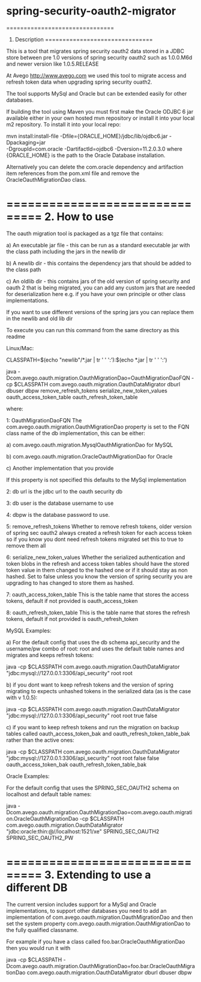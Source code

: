 spring-security-oauth2-migrator
===============================

===============================
1. Description
===============================

This is a tool that migrates spring security oauth2 data stored in a JDBC store between pre 1.0 versions of spring security oauth2 
such as 1.0.0.M6d and newer version like 1.0.5.RELEASE

At Avego http://www.avego.com we used this tool to migrate access and refresh token data when upgrading spring security ouath2.

The tool supports MySql and Oracle but can be extended easily for other databases.

If building the tool using Maven you must first make the Oracle ODJBC 6 jar available either in your own hosted mvn repository
or install it into your local m2 repository. To install it into your local repo:

mvn install:install-file -Dfile={ORACLE_HOME}/jdbc/lib/ojdbc6.jar -Dpackaging=jar\
 -DgroupId=com.oracle -DartifactId=ojdbc6 -Dversion=11.2.0.3.0
where {ORACLE_HOME} is the path to the Oracle Database installation.

Alternatively you can delete the com.oracle dependency and artifaction item references from the pom.xml file and remove the OracleOauthMigrationDao class.


===============================
2. How to use
===============================
The oauth migration tool is packaged as a tgz file that contains:

a) An executable jar file - this can be run as a standard executable jar with the class path including the jars in the newlib dir

b) A newlib dir - this contains the dependency jars that should be added to the class path 

c) An oldlib dir - this contains jars of the old version of spring security and oauth 2 that is being migrated, you can add any custom
jars that are needed for deserialization here e.g. if you have your own principle or other class implementations.

If you want to use different versions of the spring jars you can replace them in the newlib and old lib dir

To execute you can run this command from the same directory as this readme

Linux/Mac:

CLASSPATH=$(echo "newlib"/*.jar | tr ' ' ':'):$(echo *.jar | tr ' ' ':')

java -Dcom.avego.oauth.migration.OauthMigrationDao=OauthMigrationDaoFQN -cp $CLASSPATH com.avego.oauth.migration.OauthDataMigrator dburl dbuser dbpw remove_refresh_tokens serialize_new_token_values oauth_access_token_table oauth_refresh_token_table

where: 

1: OauthMigrationDaoFQN The com.avego.oauth.migration.OauthMigrationDao property is set to the FQN class name of the db implementation, this can be either:

a) com.avego.oauth.migration.MysqlOauthMigrationDao for MySQL

b) com.avego.oauth.migration.OracleOauthMigrationDao for Oracle

c) Another implementation that you provide

If this property is not specified this defaults to the MySql implementation

2: db url is the jdbc url to the oauth security db

3: db user is the database username to use 

4: dbpw is the database password to use.

5: remove_refresh_tokens Whether to remove refresh tokens, older version of spring sec oauth2 always created a refresh token for each access token
so if you know you dont need refresh tokens migrated set this to true to remove them all

6: serialize_new_token_values Whether the serialized authentication and token blobs in the refresh and access token tables should have the stored
token value in them changed to the hashed one or if it should stay as non hashed. Set to false unless you know the version of spring security
you are upgrading to has changed to store them as hashed.

7: oauth_access_token_table This is the table name that stores the access tokens, default if not provided is oauth_access_token

8: oauth_refresh_token_table This is the table name that stores the refresh tokens, default if not provided is oauth_refresh_token


MySQL Examples:

a) For the default config that uses the db schema api_security and the username/pw combo of root: root  and uses the default table names and migrates and keeps refresh tokens:

java -cp $CLASSPATH com.avego.oauth.migration.OauthDataMigrator "jdbc:mysql://127.0.0.1:3306/api_security" root root

b) if you dont want to keep refresh tokens and the version of spring migrating to expects unhashed tokens in the serialized data (as is the case with v 1.0.5):

java -cp $CLASSPATH com.avego.oauth.migration.OauthDataMigrator "jdbc:mysql://127.0.0.1:3306/api_security" root root true false

c) if you want to keep refresh tokens and run the migration on backup tables called oauth_access_token_bak and oauth_refresh_token_table_bak rather than the active ones:

java -cp $CLASSPATH com.avego.oauth.migration.OauthDataMigrator "jdbc:mysql://127.0.0.1:3306/api_security" root root false false oauth_access_token_bak oauth_refresh_token_table_bak

Oracle Examples:

For the default config that uses the SPRING_SEC_OAUTH2 schema on localhost and default table names:

java -Dcom.avego.oauth.migration.OauthMigrationDao=com.avego.oauth.migration.OracleOauthMigrationDao -cp $CLASSPATH com.avego.oauth.migration.OauthDataMigrator "jdbc:oracle:thin:@//localhost:1521/xe" SPRING_SEC_OAUTH2 SPRING_SEC_OAUTH2_PW

===============================
3. Extending to use a different DB
===============================

The current version includes support for a MySql and Oracle implementations, to support other databases you need to add an implementation
of com.avego.oauth.migration.OauthMigrationDao and then set the system property com.avego.oauth.migration.OauthMigrationDao to the fully qualified
classname. 

For example if you have a class called foo.bar.OracleOauthMigrationDao then you would run it with 

java -cp $CLASSPATH -Dcom.avego.oauth.migration.OauthMigrationDao=foo.bar.OracleOauthMigrationDao com.avego.oauth.migration.OauthDataMigrator dburl dbuser dbpw



